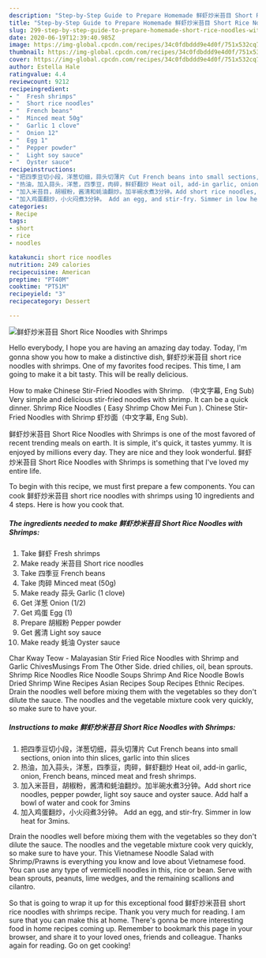 ```yaml
---
description: "Step-by-Step Guide to Prepare Homemade 鲜虾炒米苔目 Short Rice Noodles with Shrimps"
title: "Step-by-Step Guide to Prepare Homemade 鲜虾炒米苔目 Short Rice Noodles with Shrimps"
slug: 299-step-by-step-guide-to-prepare-homemade-short-rice-noodles-with-shrimps
date: 2020-06-19T12:39:40.985Z
image: https://img-global.cpcdn.com/recipes/34c0fdbddd9e4d0f/751x532cq70/鲜虾炒米苔目-short-rice-noodles-with-shrimps-recipe-main-photo.jpg
thumbnail: https://img-global.cpcdn.com/recipes/34c0fdbddd9e4d0f/751x532cq70/鲜虾炒米苔目-short-rice-noodles-with-shrimps-recipe-main-photo.jpg
cover: https://img-global.cpcdn.com/recipes/34c0fdbddd9e4d0f/751x532cq70/鲜虾炒米苔目-short-rice-noodles-with-shrimps-recipe-main-photo.jpg
author: Estella Hale
ratingvalue: 4.4
reviewcount: 9212
recipeingredient:
- "  Fresh shrimps"
- "  Short rice noodles"
- "  French beans"
- "  Minced meat 50g"
- "  Garlic 1 clove"
- "  Onion 12"
- "  Egg 1"
- "  Pepper powder"
- "  Light soy sauce"
- "  Oyster sauce"
recipeinstructions:
- "把四季豆切小段，洋葱切细，蒜头切薄片 Cut French beans into small sections, onion into thin slices, garlic into thin slices"
- "热油，加入蒜头，洋葱，四季豆，肉碎，鲜虾翻炒 Heat oil, add-in garlic, onion, French beans, minced meat and fresh shrimps."
- "加入米苔目，胡椒粉，酱清和蚝油翻炒。加半碗水煮3分钟。Add short rice noodles, pepper powder, light soy sauce and oyster sauce. Add half a bowl of water and cook for 3mins"
- "加入鸡蛋翻炒，小火闷煮3分钟。 Add an egg, and stir-fry. Simmer in low heat for 3mins."
categories:
- Recipe
tags:
- short
- rice
- noodles

katakunci: short rice noodles 
nutrition: 249 calories
recipecuisine: American
preptime: "PT40M"
cooktime: "PT51M"
recipeyield: "3"
recipecategory: Dessert

---
```



![鲜虾炒米苔目 Short Rice Noodles with Shrimps](https://img-global.cpcdn.com/recipes/34c0fdbddd9e4d0f/751x532cq70/鲜虾炒米苔目-short-rice-noodles-with-shrimps-recipe-main-photo.jpg)

Hello everybody, I hope you are having an amazing day today. Today, I'm gonna show you how to make a distinctive dish, 鲜虾炒米苔目 short rice noodles with shrimps. One of my favorites food recipes. This time, I am going to make it a bit tasty. This will be really delicious.

How to make Chinese Stir-Fried Noodles with Shrimp. （中文字幕, Eng Sub) Very simple and delicious stir-fried noodles with shrimp. It can be a quick dinner. Shrimp Rice Noodles ( Easy Shrimp Chow Mei Fun ). Chinese Stir-Fried Noodles with Shrimp 虾炒面（中文字幕, Eng Sub).

鲜虾炒米苔目 Short Rice Noodles with Shrimps is one of the most favored of recent trending meals on earth. It is simple, it's quick, it tastes yummy. It is enjoyed by millions every day. They are nice and they look wonderful. 鲜虾炒米苔目 Short Rice Noodles with Shrimps is something that I've loved my entire life.


To begin with this recipe, we must first prepare a few components. You can cook 鲜虾炒米苔目 short rice noodles with shrimps using 10 ingredients and 4 steps. Here is how you cook that.

<!--inarticleads1-->

##### The ingredients needed to make 鲜虾炒米苔目 Short Rice Noodles with Shrimps:

1. Take  鲜虾 Fresh shrimps
1. Make ready  米苔目 Short rice noodles
1. Take  四季豆 French beans
1. Take  肉碎 Minced meat (50g)
1. Make ready  蒜头 Garlic (1 clove)
1. Get  洋葱 Onion (1/2)
1. Get  鸡蛋 Egg (1)
1. Prepare  胡椒粉 Pepper powder
1. Get  酱清 Light soy sauce
1. Make ready  蚝油 Oyster sauce


Char Kway Teow - Malayasian Stir Fried Rice Noodles with Shrimp and Garlic ChivesMusings From The Other Side. dried chilies, oil, bean sprouts. Shrimp Rice Noodles Rice Noodle Soups Shrimp And Rice Noodle Bowls Dried Shrimp Wine Recipes Asian Recipes Soup Recipes Ethnic Recipes. Drain the noodles well before mixing them with the vegetables so they don&#39;t dilute the sauce. The noodles and the vegetable mixture cook very quickly, so make sure to have your. 

<!--inarticleads2-->

##### Instructions to make 鲜虾炒米苔目 Short Rice Noodles with Shrimps:

1. 把四季豆切小段，洋葱切细，蒜头切薄片 Cut French beans into small sections, onion into thin slices, garlic into thin slices
1. 热油，加入蒜头，洋葱，四季豆，肉碎，鲜虾翻炒 Heat oil, add-in garlic, onion, French beans, minced meat and fresh shrimps.
1. 加入米苔目，胡椒粉，酱清和蚝油翻炒。加半碗水煮3分钟。Add short rice noodles, pepper powder, light soy sauce and oyster sauce. Add half a bowl of water and cook for 3mins
1. 加入鸡蛋翻炒，小火闷煮3分钟。 Add an egg, and stir-fry. Simmer in low heat for 3mins.


Drain the noodles well before mixing them with the vegetables so they don&#39;t dilute the sauce. The noodles and the vegetable mixture cook very quickly, so make sure to have your. This Vietnamese Noodle Salad with Shrimp/Prawns is everything you know and love about Vietnamese food. You can use any type of vermicelli noodles in this, rice or bean. Serve with bean sprouts, peanuts, lime wedges, and the remaining scallions and cilantro. 

So that is going to wrap it up for this exceptional food 鲜虾炒米苔目 short rice noodles with shrimps recipe. Thank you very much for reading. I am sure that you can make this at home. There's gonna be more interesting food in home recipes coming up. Remember to bookmark this page in your browser, and share it to your loved ones, friends and colleague. Thanks again for reading. Go on get cooking!
